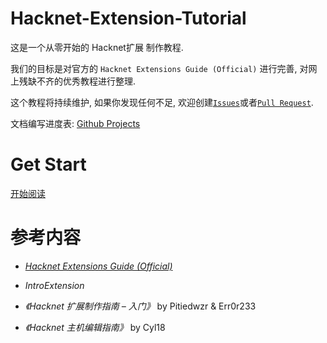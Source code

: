 # Hacknet-Extension-Tutorial

这是一个从零开始的 Hacknet扩展 制作教程. 

我们的目标是对官方的 `Hacknet Extensions Guide (Official)` 进行完善, 对网上残缺不齐的优秀教程进行整理. 

这个教程将持续维护, 如果你发现任何不足, 欢迎创建[`Issues`](https://github.com/BovineBeta/Hacknet-Extension-Tutorial/issues)或者[`Pull Request`](https://github.com/BovineBeta/Hacknet-Extension-Tutorial/pulls).

文档编写进度表: [Github Projects](https://github.com/users/BovineBeta/projects/2)

# Get Start

[开始阅读](./GetStart.md)

# 参考内容

- [*Hacknet Extensions Guide (Official)*](https://steamcommunity.com/sharedfiles/filedetails/?id=914587661)

- *IntroExtension*

- *《Hacknet 扩展制作指南 – 入门》* by Pitiedwzr & Err0r233

- *《Hacknet 主机编辑指南》* by Cyl18